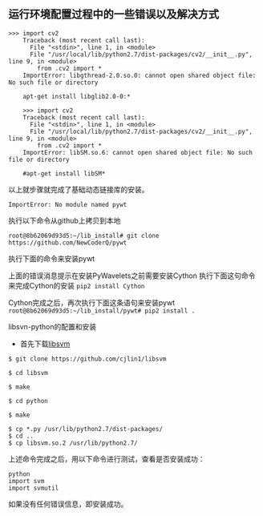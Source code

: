 ## 运行环境配置过程中的一些错误以及解决方式
```	
>>> import cv2
	Traceback (most recent call last):
	  File "<stdin>", line 1, in <module>
	  File "/usr/local/lib/python2.7/dist-packages/cv2/__init__.py", line 9, in <module>
	    from .cv2 import *
	ImportError: libgthread-2.0.so.0: cannot open shared object file: No such file or directory

	apt-get install libglib2.0-0:* 
	
	>>> import cv2
	Traceback (most recent call last):
	  File "<stdin>", line 1, in <module>
	  File "/usr/local/lib/python2.7/dist-packages/cv2/__init__.py", line 9, in <module>
	    from .cv2 import *
	ImportError: libSM.so.6: cannot open shared object file: No such file or directory
	
	#apt-get install libSM*
```

以上就步骤就完成了基础动态链接库的安装。

`ImportError: No module named pywt`

执行以下命令从github上拷贝到本地

`root@8b62069d93d5:~/lib_install# git clone https://github.com/NewCoderQ/pywt`

执行下面的命令来安装pywt

	
上面的错误消息提示在安装PyWavelets之前需要安装Cython
执行下面这句命令来完成Cython的安装
`pip2 install Cython`

Cython完成之后，再次执行下面这条语句来安装pywt
`root@8b62069d93d5:~/lib_install/pywt# pip2 install .`

libsvn-python的配置和安装

* 首先下载[libsvm](https://github.com/cjlin1/libsvm)

```
$ git clone https://github.com/cjlin1/libsvm

$ cd libsvm

$ make

$ cd python

$ make

$ cp *.py /usr/lib/python2.7/dist-packages/  
$ cd ..  
$ cp libsvm.so.2 /usr/lib/python2.7/  

```
上述命令完成之后，用以下命令进行测试，查看是否安装成功：

```
python
import svm
import svmutil

```

如果没有任何错误信息，即安装成功。